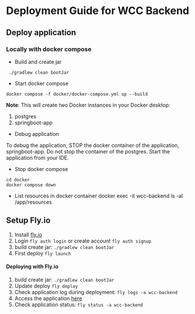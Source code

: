 # Deployment Guide for WCC Backend

## Deploy application

### Locally with docker compose

* Build and create jar

```shell
 ./gradlew clean bootJar
 ```

* Start docker compose

```shell
docker compose -f docker/docker-compose.yml up --build
```

**Note**: This will create two Docker instances in your Docker desktop:

1. postgres
2. springboot-app

* Debug application

To debug the application, STOP the docker container of the application, springboot-app. Do not stop
the container of the postgres. Start the application from your IDE.

* Stop docker compose

```shell
cd docker
docker compose down
```

* List resources in docker container
  docker exec -it wcc-backend ls -al /app/resources

## Setup Fly.io

1. Install [fly.io](https://fly.io/docs/flyctl/install)
2. Login `fly auth login` or create account `fly auth signup`
3. build create jar: `./gradlew clean bootJar`
4. First deploy `fly launch`

#### Deploying with Fly.io

1. build create jar: `./gradlew clean bootJar`
2. Update deploy `fly deploy`
3. Check application log during deployment: ```fly logs -a wcc-backend```
4. Access the application [here](https://wcc-backend.fly.dev/swagger-ui/index.html)
5. Check application status: ``fly status -a wcc-backend``